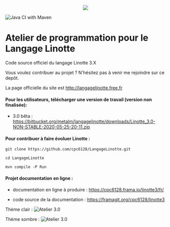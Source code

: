 <p align="center">
  <img src="http://langagelinotte.free.fr/github/entete2.png">
</p>

![Java CI with Maven](https://github.com/cpc6128/LangageLinotte/workflows/Java%20CI%20with%20Maven/badge.svg)

# Atelier de programmation pour le Langage Linotte

Code source officiel du langage Linotte 3.X

Vous voulez contribuer au projet ? N'hésitez pas à venir me rejoindre sur ce depôt.

La page officielle du site est http://langagelinotte.free.fr

#### Pour les utilisateurs, télécharger une version de travail (version non finalisée):

- 3.0 bêta : https://bitbucket.org/metalm/langagelinotte/downloads/Linotte_3.0-NON-STABLE-2020-05-25-20-11.zip

#### Pour contribuer à faire évoluer Linotte :
 `git clone https://github.com/cpc6128/LangageLinotte.git`
 
 `cd LangageLinotte`
 
 `mvn compile -P Run`

#### Projet documentation en ligne :

- documentation en ligne à produire : https://cpc6128.frama.io/linotte3/fr/

- code source de la documentation : https://framagit.org/cpc6128/linotte3

Thème clair :
![Atelier 3.0](http://langagelinotte.free.fr/github/atelier2.png)

Thème sombre :
![Atelier 3.0](http://langagelinotte.free.fr/github/atelier-dracula2.png)
